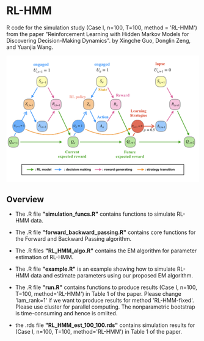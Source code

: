 # RL-HMM


R code for the simulation study (Case I, n=100, T=100, method = 'RL-HMM') from the paper "Reinforcement Learning with Hidden Markov Models for Discovering Decision-Making Dynamics". by Xingche Guo, Donglin Zeng, and Yuanjia Wang.

<img src="RL-HMM diagram.png" alt="Model Structure" width="1000"/>


## Overview


* The .R file **"simulation_funcs.R"** contains functions to simulate RL-HMM data.

* The .R file **"forward_backward_passing.R"** contains core functions for the Forward and Backward Passing algorithm.

* The .R files **"RL_HMM_algo.R"** contains the EM algorithm for parameter estimation of RL-HMM.

* The .R file **"example.R"** is an example showing how to simulate RL-HMM data and estimate parameters using our proposed EM algorithm.

* The .R file **"run.R"** contains functions to produce results (Case I, n=100, T=100, method='RL-HMM') in Table 1 of the paper. Please change 'lam_rank=1' if we want to produce results for method 'RL-HMM-fixed'. Please use cluster for parallel computing. The nonparametric bootstrap is time-consuming and hence is omiited.

* the .rds file **"RL_HMM_est_100_100.rds"** contains simulation results for (Case I, n=100, T=100, method='RL-HMM') in Table 1 of the paper.
